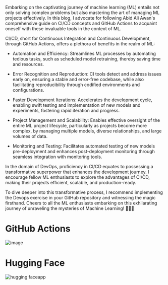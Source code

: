 Embarking on the captivating journey of machine learning (ML) entails not only solving complex problems but also mastering the art of managing ML projects effectively. In this blog, I advocate for following Abid Ali Awan's comprehensive guide on CI/CD concepts and GitHub Actions to acquaint oneself with these invaluable tools in the context of ML.

CI/CD, short for Continuous Integration and Continuous Development, through GitHub Actions, offers a plethora of benefits in the realm of ML:

- Automation and Efficiency: Streamlines ML processes by automating tedious tasks, such as scheduled model retraining, thereby saving time and resources.

- Error Recognition and Reproduction: CI tools detect and address issues early on, ensuring a stable and error-free codebase, while also facilitating reproducibility through codified environments and configurations.

- Faster Development Iterations: Accelerates the development cycle, enabling swift testing and implementation of new models and experiments, fostering rapid iteration and progress.

- Project Management and Scalability: Enables effective oversight of the entire ML project lifecycle, particularly as projects become more complex, by managing multiple models, diverse relationships, and large volumes of data.

- Monitoring and Testing: Facilitates automated testing of new models pre-deployment and enhances post-deployment monitoring through seamless integration with monitoring tools.

In the domain of DevOps, proficiency in CI/CD equates to possessing a transformative superpower that enhances the development journey. I encourage fellow ML enthusiasts to explore the advantages of CI/CD, making their projects efficient, scalable, and production-ready.

To dive deeper into this transformative process, I recommend implementing the Devops exercise in your GitHub repository and witnessing the magic firsthand. Cheers to all the ML enthusiasts embarking on this exhilarating journey of unraveling the mysteries of Machine Learning! 🚀🤖🥂

# GitHub Actions
![image](https://github.com/Venura-94/CI-CD-for-ML/assets/137409412/218fc1ed-b3fa-4001-bca8-4f2506c1ebf5)





# Hugging Face

![hugging faceapp](https://github.com/Venura-94/CI-CD-for-ML/assets/137409412/decd4a7d-be82-460f-b5c6-723f3d764c32)
